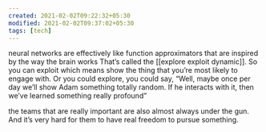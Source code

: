 ```yaml
---
created: 2021-02-02T09:22:32+05:30
modified: 2021-02-02T09:37:02+05:30
tags: [tech]
---
```


neural networks are effectively like function approximators that are inspired by the way the brain works
That’s called the [[explore exploit dynamic]]. So you can exploit which means show the thing that you’re most likely to engage with. Or you could explore, you could say, “Well, maybe once per day we’ll show Adam something totally random. If he interacts with it, then we’ve learned something really profound”

the teams that are really important are also almost always under the gun. And it’s very hard for them to have real freedom to pursue something.
